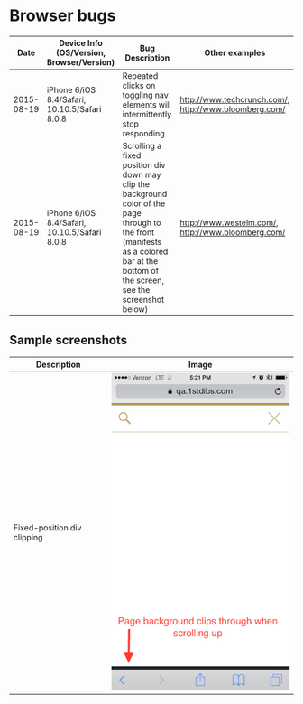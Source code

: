 # Browser bugs

Date | Device Info (OS/Version, Browser/Version) | Bug Description | Other examples
--- | --- | --- | ---
2015-08-19 | iPhone 6/iOS 8.4/Safari, 10.10.5/Safari 8.0.8 | Repeated clicks on toggling nav elements will intermittently stop responding | <http://www.techcrunch.com/>, <http://www.bloomberg.com/>
2015-08-19 | iPhone 6/iOS 8.4/Safari, 10.10.5/Safari 8.0.8 | Scrolling a fixed position div down may clip the background color of the page through to the front (manifests as a colored bar at the bottom of the screen, see the screenshot below) | <http://www.westelm.com/>, <http://www.bloomberg.com/>

## Sample screenshots

Description | Image
--- | ---
Fixed-position div clipping | ![clipping](./images/clipping.png)
